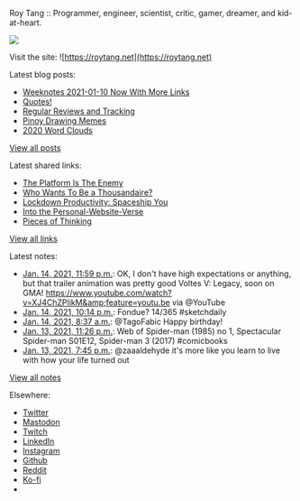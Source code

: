 Roy Tang :: Programmer, engineer, scientist, critic, gamer, dreamer, and kid-at-heart.

![](https://roytang.net/static/img/profile.jpg)

Visit the site: ![https://roytang.net](https://roytang.net)

Latest blog posts:

- [Weeknotes 2021-01-10 Now With More Links](https://roytang.net/2021/01/weeknotes-2021-01-10/)
- [Quotes!](https://roytang.net/2021/01/quotes/)
- [Regular Reviews and Tracking](https://roytang.net/2021/01/regular-reviews/)
- [Pinoy Drawing Memes](https://roytang.net/2021/01/pinoy-drawing-memes/)
- [2020 Word Clouds](https://roytang.net/2021/01/word-clouds/)

[View all posts](https://roytang.net/blog)

Latest shared links:

- [The Platform Is The Enemy](https://roytang.net/2021/01/the-platform-is-the-enemy/)
- [Who Wants To Be a Thousandaire?](https://roytang.net/2021/01/who-wants-to-be-a-thousandaire/)
- [Lockdown Productivity: Spaceship You](https://roytang.net/2021/01/lockdown-productivity-spaceship-you/)
- [Into the Personal-Website-Verse](https://roytang.net/2021/01/into-the-personal-website-verse/)
- [Pieces of Thinking](https://roytang.net/2021/01/pieces-of-thinking/)

[View all links](https://roytang.net/links)

Latest notes:

- [Jan. 14, 2021, 11:59 p.m.](https://roytang.net/2021/01/1349748048096727040/): OK, I don&#x27;t have high expectations or anything, but that trailer animation was pretty good Voltes V: Legacy, soon on GMA! https://www.youtube.com/watch?v=XJ4ChZPlikM&amp;feature=youtu.be via @YouTube
- [Jan. 14, 2021, 10:14 p.m.](https://roytang.net/2021/01/1349721480636948487/): Fondue? 14/365 #sketchdaily
- [Jan. 14, 2021, 8:37 a.m.](https://roytang.net/2021/01/1349515835971256323/): @TagoFabic Happy birthday!
- [Jan. 13, 2021, 11:26 p.m.](https://roytang.net/2021/01/1349377300593197057/): Web of Spider-man (1985) no 1, Spectacular Spider-man S01E12, Spider-man 3 (2017) #comicbooks
- [Jan. 13, 2021, 7:45 p.m.](https://roytang.net/2021/01/1349321771489447939/): @zaaaldehyde it&#x27;s more like you learn to live with how your life turned out

[View all notes](https://roytang.net/notes)

Elsewhere:

- [Twitter](https://twitter.com/roytang)
- [Mastodon](https://mastodon.technology/@roytang)
- [Twitch](https://twitch.tv/twitchyroy)
- [LinkedIn](https://www.linkedin.com/in/roytang)
- [Instagram](https://instagram.com/roytang0400)
- [Github](https://github.com/roytang)
- [Reddit](https://reddit.com/u/hungryroy)
- [Ko-fi](https://ko-fi.com/roytang)
- [](mailto:hello@roytang.net)